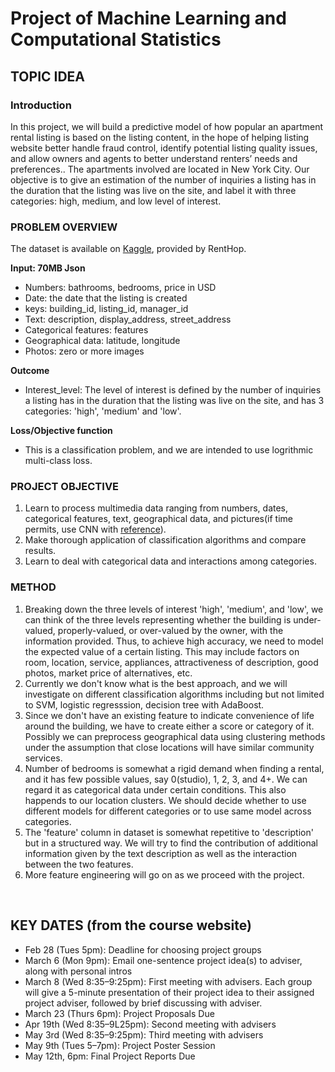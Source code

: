 # Project of Machine Learning and Computational Statistics

## TOPIC IDEA

### Introduction
In this project, we will build a predictive model of how popular an apartment rental listing is based on the listing content, in the hope of helping listing website better handle fraud control, identify potential listing quality issues, and allow owners and agents to better understand renters’ needs and preferences.. The apartments involved are located in New York City. Our objective is to give an estimation of the number of inquiries a listing has in the duration that the listing was live on the site, and label it with three categories: high, medium, and low level of interest. 

### PROBLEM OVERVIEW
The dataset is available on [Kaggle][1], provided by RentHop.

[1]: https://www.kaggle.com/c/two-sigma-connect-rental-listing-inquiries

**Input: 70MB Json**

- Numbers: bathrooms, bedrooms, price in USD
- Date: the date that the listing is created
- keys: building_id, listing_id, manager_id
- Text: description, display_address, street_address
- Categorical features: features
- Geographical data: latitude, longitude
- Photos: zero or more images 

**Outcome**
- Interest_level: The level of interest is defined by the number of inquiries a listing has in the duration that the listing was live on the site, and has 3 categories: 'high', 'medium' and 'low'.

**Loss/Objective function**
- This is a classification problem, and we are intended to use logrithmic multi-class loss.


### PROJECT OBJECTIVE
1. Learn to process multimedia data ranging from numbers, dates, categorical features, text, geographical data, and pictures(if time permits, use CNN with [reference][2]).
2. Make thorough application of classification algorithms and compare results.
3. Learn to deal with categorical data and interactions among categories.

### METHOD
1. Breaking down the three levels of interest 'high', 'medium', and 'low', we can think of the three levels representing whether the building is under-valued, properly-valued, or over-valued by the owner, with the information provided. Thus, to achieve high accuracy, we need to model the expected value of a certain listing. This may include factors on room, location, service, appliances, attractiveness of description, good photos, market price of alternatives, etc. 
2. Currently we don't know what is the best approach, and we will investigate on different classification algorithms including but not limited to SVM, logistic regresssion, decision tree with AdaBoost.
3. Since we don't have an existing feature to indicate convenience of life around the building, we have to create either a score or category of it.  Possibly we can preprocess geographical data using clustering methods under the assumption that close locations will have similar community services. 
4. Number of bedrooms is somewhat a rigid demand when finding a rental, and it has few possible values, say 0(studio), 1, 2, 3, and 4+. We can regard it as categorical data under certain conditions. This also happends to our location clusters. We should decide whether to use different models for different categories or to use same model across categories.
5. The 'feature' column in dataset is somewhat repetitive to 'description' but in a structured way. We will try to find the contribution of additional information given by the text description as well as the interaction between the two features. 
6. More feature engineering will go on as we proceed with the project.

[2]: https://engineeringblog.yelp.com/2016/11/finding-beautiful-yelp-photos-using-deep-learning.html
<br>

## KEY DATES (from the course website)

- Feb 28 (Tues 5pm): Deadline for choosing project groups
- March 6 (Mon 9pm): Email one-sentence project idea(s) to adviser, along with personal intros
- March 8 (Wed 8:35–9:25pm): First meeting with advisers. Each group will give a 5-minute presentation of their project idea to their assigned project adviser, followed by brief discussing with adviser.
- March 23 (Thurs 6pm): Project Proposals Due
- Apr 19th (Wed 8:35–9L25pm): Second meeting with advisers
- May 3rd (Wed 8:35–9:25pm): Third meeting with advisers
- May 9th (Tues 5–7pm): Project Poster Session
- May 12th, 6pm: Final Project Reports Due
